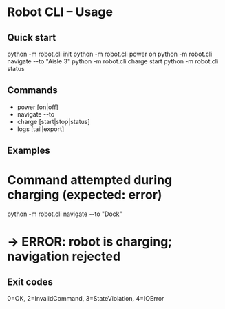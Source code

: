 # Robot CLI – Usage

## Quick start
python -m robot.cli init
python -m robot.cli power on
python -m robot.cli navigate --to "Aisle 3"
python -m robot.cli charge start
python -m robot.cli status

## Commands
- power [on|off]
- navigate --to <location>
- charge [start|stop|status]
- logs [tail|export]

## Examples
# Command attempted during charging (expected: error)
python -m robot.cli navigate --to "Dock"
# -> ERROR: robot is charging; navigation rejected

## Exit codes
0=OK, 2=InvalidCommand, 3=StateViolation, 4=IOError
